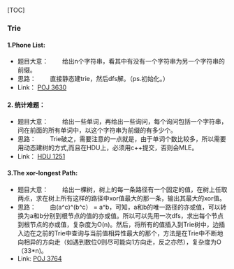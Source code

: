 [TOC]

### Trie

#### 1.Phone List:
*  题目大意：
&emsp;&emsp;给出n个字符串，看其中有没有一个字符串为另一个字符串的前缀。
*  思路：
&emsp;&emsp;直接静态建trie，然后dfs解。（ps.初始化。）
*  Link：
[POJ 3630](http://poj.org/problem?id=3630)

#### 2. 统计难题：
*  题目大意：
&emsp;&emsp;给出一些单词，再给出一些询问，每个询问包括一个字符串，问在前面的所有单词中，以这个字符串为前缀的有多少个。
*  思路：
&emsp;&emsp;Trie破之，需要注意的一点就是，由于单词个数比较多，所以需要用动态建树的方式,而且在HDU上，必须用c++提交，否则会MLE。
*  Link：
[HDU 1251](acm.hdu.edu.cn/showproblem.php?pid=1251)

#### 3.The xor-longest Path:
*  题目大意：
&emsp;&emsp;给出一棵树，树上的每一条路径有一个固定的值，在树上任取两点，求在树上所有这样的路径中xor值最大的那一条，输出其最大的xor值。
*  思路：
&emsp;&emsp;由(a^c)^(b^c） = a^b，可知，a和b的唯一路径的亦或值，可以转换为a和b分别到根节点的值的亦或值。所以可以先用一次dfs，求出每个节点到根节点的亦或值，复杂度为O(n)。然后，将所有的值插入到Trie树中，边插入边在之前的Trie中查询与当前值相异性最大的那个，方法是在Trie中不断地向相异的方向走（如遇到数位0则尽可能向1方向走，反之亦然），复杂度为O（33*n)。
*  Link: 
[POJ 3764](http://poj.org/problem?id=3764)

